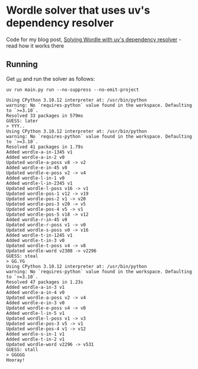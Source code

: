 # Wordle solver that uses uv's dependency resolver

Code for my blog post, [Solving Wordle with uv's dependency resolver](https://mildbyte.xyz/blog/solving-wordle-with-uv-dependency-resolver/) - read how it works there

## Running

Get [`uv`](https://docs.astral.sh/uv/) and run the solver as follows:

```
uv run main.py run --no-suppress --no-emit-project

Using CPython 3.10.12 interpreter at: /usr/bin/python
warning: No `requires-python` value found in the workspace. Defaulting to `>=3.10`.
Resolved 33 packages in 579ms
GUESS: later
> YYY..
Using CPython 3.10.12 interpreter at: /usr/bin/python
warning: No `requires-python` value found in the workspace. Defaulting to `>=3.10`.
Resolved 41 packages in 1.79s
Added wordle-a-in-1345 v1
Added wordle-a-in-2 v0
Updated wordle-a-poss v8 -> v2
Added wordle-e-in-45 v0
Updated wordle-e-poss v2 -> v4
Added wordle-l-in-1 v0
Added wordle-l-in-2345 v1
Updated wordle-l-poss v16 -> v1
Updated wordle-pos-1 v12 -> v19
Updated wordle-pos-2 v1 -> v20
Updated wordle-pos-3 v20 -> v5
Updated wordle-pos-4 v5 -> v1
Updated wordle-pos-5 v18 -> v12
Added wordle-r-in-45 v0
Updated wordle-r-poss v1 -> v0
Updated wordle-s-poss v0 -> v16
Added wordle-t-in-1245 v1
Added wordle-t-in-3 v0
Updated wordle-t-poss v4 -> v8
Updated wordle-word v2308 -> v2296
GUESS: steal
> GG.YG
Using CPython 3.10.12 interpreter at: /usr/bin/python
warning: No `requires-python` value found in the workspace. Defaulting to `>=3.10`.
Resolved 47 packages in 1.23s
Added wordle-a-in-3 v1
Added wordle-a-in-4 v0
Updated wordle-a-poss v2 -> v4
Added wordle-e-in-3 v0
Updated wordle-e-poss v4 -> v0
Added wordle-l-in-5 v1
Updated wordle-l-poss v1 -> v3
Updated wordle-pos-3 v5 -> v1
Updated wordle-pos-4 v1 -> v12
Added wordle-s-in-1 v1
Added wordle-t-in-2 v1
Updated wordle-word v2296 -> v531
GUESS: stall
> GGGGG
Hooray!
```
